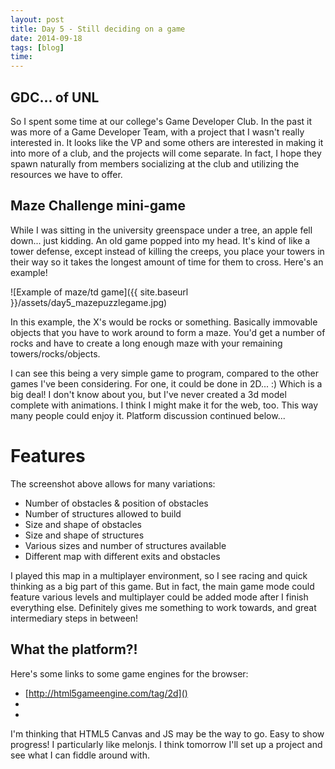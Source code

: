 ```yaml
---
layout: post
title: Day 5 - Still deciding on a game
date: 2014-09-18
tags: [blog]
time: 
---
```


## GDC... of UNL
So I spent some time at our college's Game Developer Club. In the past it was more of a Game Developer Team, with a project that I wasn't really interested in. It looks like the VP and some others are interested in making it into more of a club, and the projects will come separate. In fact, I hope they spawn naturally from members socializing at the club and utilizing the resources we have to offer.

## Maze Challenge mini-game
While I was sitting in the university greenspace under a tree, an apple fell down... just kidding. An old game popped into my head. It's kind of like a tower defense, except instead of killing the creeps, you place your towers in their way so it takes the longest amount of time for them to cross. Here's an example!

![Example of maze/td game]({{ site.baseurl }}/assets/day5_mazepuzzlegame.jpg)

In this example, the X's would be rocks or something. Basically immovable objects that you have to work around to form a maze. You'd get a number of rocks and have to create a long enough maze with your remaining towers/rocks/objects.

I can see this being a very simple game to program, compared to the other games I've been considering. For one, it could be done in 2D... :) Which is a big deal! I don't know about you, but I've never created a 3d model complete with animations. I think I might make it for the web, too. This way many people could enjoy it. Platform discussion continued below...

# Features
The screenshot above allows for many variations:

- Number of obstacles & position of obstacles
- Number of structures allowed to build
- Size and shape of obstacles
- Size and shape of structures
- Various sizes and number of structures available
- Different map with different exits and obstacles

I played this map in a multiplayer environment, so I see racing and quick thinking as a big part of this game. But in fact, the main game mode could feature various levels and multiplayer could be added mode after I finish everything else. Definitely gives me something to work towards, and great intermediary steps in between!

## What the platform?!
Here's some links to some game engines for the browser:

- [http://html5gameengine.com/tag/2d]()
- [](http://melonjs.org/)
- [](http://html5quintus.com/)

I'm thinking that HTML5 Canvas and JS may be the way to go. Easy to show progress! I particularly like melonjs. I think tomorrow I'll set up a project and see what I can fiddle around with.